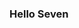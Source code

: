 ### Hello Seven 

<!-- ### To access phpmyadmin, go to http://localhost:8080/ Username: root Password: somewordpress -->
<!-- ### To access wordpress, go to http://localhost Username: admin Password: admin -->